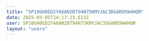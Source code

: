 ```yaml
---
title: "SP10GH0ED2YA6AN2BT94N75KMVJAC3DGARD5W4HQM"
date: 2025-03-05T14:17:23.613Z
user: SP10GH0ED2YA6AN2BT94N75KMVJAC3DGARD5W4HQM
layout: "users"
---
```

    